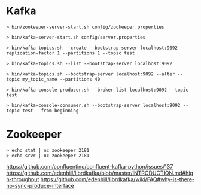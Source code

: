 # Kafka

```
> bin/zookeeper-server-start.sh config/zookeeper.properties
```

```
> bin/kafka-server-start.sh config/server.properties
```

```
> bin/kafka-topics.sh --create --bootstrap-server localhost:9092 --replication-factor 1 --partitions 1 --topic test
```

```
> bin/kafka-topics.sh --list --bootstrap-server localhost:9092
```

```
> bin/kafka-topics.sh --bootstrap-server localhost:9092 --alter --topic my_topic_name --partitions 40
```

```
> bin/kafka-console-producer.sh --broker-list localhost:9092 --topic test
```

```
> bin/kafka-console-consumer.sh --bootstrap-server localhost:9092 --topic test --from-beginning
```

# Zookeeper

```
> echo stat | nc zookeeper 2181
> echo srvr | nc zookeeper 2181
```


https://github.com/confluentinc/confluent-kafka-python/issues/137
https://github.com/edenhill/librdkafka/blob/master/INTRODUCTION.md#high-throughput
https://github.com/edenhill/librdkafka/wiki/FAQ#why-is-there-no-sync-produce-interface
